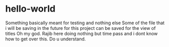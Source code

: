 # hello-world
Something basically meant for testing and nothing else
Some of the file that i will be saving in the future for this project can be saved for the view of titles
Oh my god. 
Rajib here doing nothing but time pass and i dont know how to get over this.
Do u understand.
